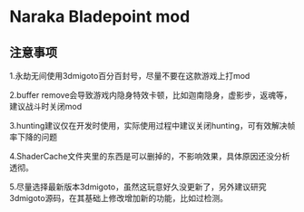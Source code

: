 # Naraka Bladepoint mod
## 注意事项
1.永劫无间使用3dmigoto百分百封号，尽量不要在这款游戏上打mod

2.buffer remove会导致游戏内隐身特效卡顿，比如迦南隐身，虚影步，返魂等，建议战斗时关闭mod

3.hunting建议仅在开发时使用，实际使用过程中建议关闭hunting，可有效解决帧率下降的问题

4.ShaderCache文件夹里的东西是可以删掉的，不影响效果，具体原因还没分析透彻。

5.尽量选择最新版本3dmigoto，虽然这玩意好久没更新了，另外建议研究3dmigoto源码，在其基础上修改增加新的功能，比如过检测。

